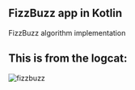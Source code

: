 ## FizzBuzz app in Kotlin
FizzBuzz algorithm implementation
## This is from the logcat:

![fizzbuzz](https://user-images.githubusercontent.com/26351803/49307664-879e0f80-f4de-11e8-9b1e-cd561b7ab162.PNG)


